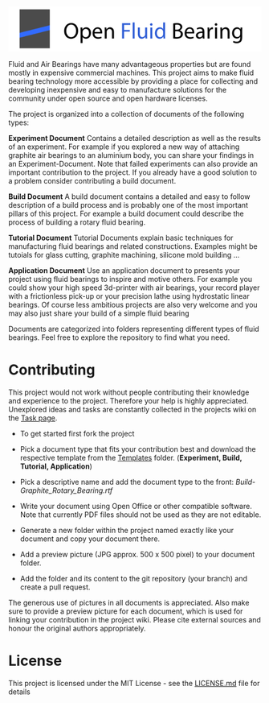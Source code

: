![](logo.png)

Fluid and Air Bearings have many advantageous properties but are found mostly in expensive commercial machines.
This project aims to make fluid bearing technology more accessible by providing a place for collecting and developing inexpensive and easy to manufacture solutions for the community under open source and open hardware licenses.

The project is organized into a collection of documents of the following types:

**Experiment Document**
Contains a detailed description as well as the results of an experiment. For example if you explored a new way of attaching graphite air bearings to an aluminium body, you can share your findings in an Experiment-Document. Note that failed experiments can also provide an important contribution to the project. If you already have a good solution to a problem consider contributing a build document.

**Build Document**
A build document contains a detailed and easy to follow description of a build process and is probably one of the most important pillars of this project. For example a build document could describe the process of building a rotary fluid bearing.

**Tutorial Document**
Tutorial Documents explain basic techniques for manufacturing fluid bearings and related constructions.
Examples might be tutoials for glass cutting, graphite machining, silicone mold building ...

**Application Document**
Use an application document to presents your project using fluid bearings to inspire and motive others. For example you could show your high speed 3d-printer with air bearings, your record player with a frictionless pick-up or your precision lathe using hydrostatic linear bearings. Of course less ambitious projects are also very welcome and you may also just share your build of a simple fluid bearing

Documents are categorized into folders representing different types of fluid bearings. Feel free to explore the repository to find what you need.

# Contributing

This project would not work without people contributing their knowledge and experience to the project. Therefore your help is highly appreciated. Unexplored ideas and tasks are constantly collected in the projects wiki on the [Task page](). 

* To get started first fork the project
* Pick a document type that fits your contribution best and download the respective template from the [Templates](Templates) folder. (**Experiment, Build, Tutorial, Application**)

* Pick a descriptive name and add the document type to the front: *Build-Graphite_Rotary_Bearing.rtf*
* Write your document using Open Office or other compatible software. Note that currently PDF files should not be used as they are not editable.
* Generate a new folder within the project named exactly like your document and copy your document there.
* Add a preview picture (JPG approx. 500 x 500 pixel) to your document folder.
* Add the folder and its content to the git repository (your branch) and create a pull request.

The generous use of pictures in all documents is appreciated. Also make sure to provide a preview picture for each document, which is used for linking your contribution in the project wiki. Please cite external sources and honour the original authors appropriately.

# License
This project is licensed under the MIT License - see the [LICENSE.md](LICENSE.md) file for details
